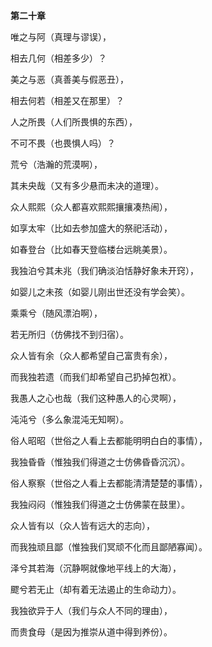 **第二十章**

唯之与阿（真理与谬误），

相去几何（相差多少）？

美之与恶（真善美与假恶丑），

相去何若（相差又在那里）？

人之所畏（人们所畏惧的东西），

不可不畏（也畏惧人吗）？

荒兮（浩瀚的荒漠啊），

其未央哉（又有多少悬而未决的道理）。

众人熙熙（众人都喜欢熙熙攘攘凑热闹），

如享太牢（比如去参加盛大的祭祀活动），

如春登台（比如春天登临楼台远眺美景）。

我独泊兮其未兆（我们确淡泊恬静好象未开窍），

如婴儿之未孩（如婴儿刚出世还没有学会笑）。

乘乘兮（随风漂泊啊），

若无所归（仿佛找不到归宿）。

众人皆有余（众人都希望自己富贵有余），

而我独若遗（而我们却希望自己扔掉包袱）。

我愚人之心也哉（我们这种愚人的心灵啊），

沌沌兮（多么象混沌无知啊）。

俗人昭昭（世俗之人看上去都能明明白白的事情），

我独昏昏（惟独我们得道之士仿佛昏昏沉沉）。

俗人察察（世俗之人看上去都能清清楚楚的事情），

我独闷闷（惟独我们得道之士仿佛蒙在鼓里）。

众人皆有以（众人皆有远大的志向），

而我独顽且鄙（惟独我们冥顽不化而且鄙陋寡闻）。

泽兮其若海（沉静啊就像地平线上的大海），

飂兮若无止（却有着无法遏止的生命动力）。

我独欲异于人（我们与众人不同的理由），

而贵食母（是因为推崇从道中得到养份）。